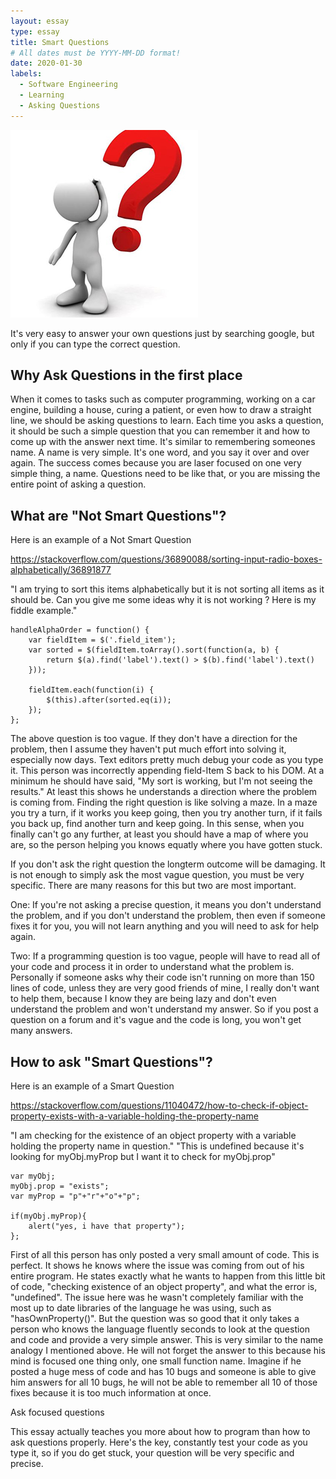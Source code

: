 ```yaml
---
layout: essay
type: essay
title: Smart Questions
# All dates must be YYYY-MM-DD format!
date: 2020-01-30
labels:
  - Software Engineering
  - Learning
  - Asking Questions
---
```


<img class="ui tiny left circular floated image" src="../images/questions.jpg">

It's very easy to answer your own questions just by searching google, but only if you can type the correct question.

## Why Ask Questions in the first place

When it comes to tasks such as computer programming, working on a car engine, building a house, curing a patient, or even how to draw a straight line, we should be asking questions to learn.  Each time you asks a question, it should be such a simple question that you can remember it and how to come up with the answer next time.  It's similar to remembering someones name.  A name is very simple. It's one word, and you say it over and over again. The success comes because you are laser focused on one very simple thing, a name.  Questions need to be like that, or you are missing the entire point of asking a question.

## What are "Not Smart Questions"? 

Here is an example of a Not Smart Question

https://stackoverflow.com/questions/36890088/sorting-input-radio-boxes-alphabetically/36891877

"I am trying to sort this items alphabetically but it is not sorting all items as it should be. Can you give me some ideas why it is not working ? Here is my fiddle example."

```
handleAlphaOrder = function() {
    var fieldItem = $('.field_item');
    var sorted = $(fieldItem.toArray().sort(function(a, b) {
        return $(a).find('label').text() > $(b).find('label').text()
    }));

    fieldItem.each(function(i) {
        $(this).after(sorted.eq(i));
    });
};
```

The above question is too vague.  If they don't have a direction for the problem, then I assume they haven't put much effort into solving it, especially now days. Text editors pretty much debug your code as you type it.  This person was incorrectly appending field-Item S back to his DOM.  At a minimum he should have said, "My sort is working, but I'm not seeing the results."  At least this shows he understands a direction where the problem is coming from.  Finding the right question is like solving a maze. In a maze you try a turn, if it works you keep going, then you try another turn, if it fails you back up, find another turn and keep going.  In this sense, when you finally can't go any further, at least you should have a map of where you are, so the person helping you knows equatly where you have gotten stuck.

If you don't ask the right question the longterm outcome will be damaging.  It is not enough to simply ask the most vague question, you must be very specific.  There are many reasons for this but two are most important. 

One: If you're not asking a precise question, it means you don't understand the problem, and if you don't understand the problem, then even if someone fixes it for you, you will not learn anything and you will need to ask for help again.

Two: If a programming question is too vague, people will have to read all of your code and process it in order to understand what the problem is.  Personally if someone asks why their code isn't running on more than 150 lines of code, unless they are very good friends of mine, I really don't want to help them, because I know they are being lazy and don't even understand the problem and won't understand my answer.  So if you post a question on a forum and it's vague and the code is long, you won't get many answers.

## How to ask "Smart Questions"?

Here is an example of a Smart Question

https://stackoverflow.com/questions/11040472/how-to-check-if-object-property-exists-with-a-variable-holding-the-property-name

"I am checking for the existence of an object property with a variable holding the property name in question."
"This is undefined because it's looking for myObj.myProp but I want it to check for myObj.prop"

```
var myObj;
myObj.prop = "exists";
var myProp = "p"+"r"+"o"+"p";

if(myObj.myProp){
    alert("yes, i have that property");
};
```

First of all this person has only posted a very small amount of code.  This is perfect.  It shows he knows where the issue was coming from out of his entire program.  He states exactly what he wants to happen from this little bit of code, "checking existence of an object property", and what the error is, "undefined".  The issue here was he wasn't completely familiar with the most up to date libraries of the language he was using, such as "hasOwnProperty()".  But the question was so good that it only takes a person who knows the language fluently seconds to look at the question and code and provide a very simple answer.  This is very similar to the name analogy I mentioned above.  He will not forget the answer to this because his mind is focused one thing only, one small function name.  Imagine if he posted a huge mess of code and has 10 bugs and someone is able to give him answers for all 10 bugs, he will not be able to remember all 10 of those fixes because it is too much information at once.

Ask focused questions

This essay actually teaches you more about how to program than how to ask questions properly.  Here's the key, constantly test your code as you type it, so if you do get stuck, your question will be very specific and precise.
